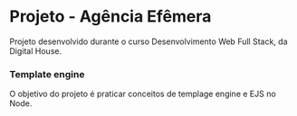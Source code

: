 # Projeto - Agência Efêmera

Projeto desenvolvido durante o curso Desenvolvimento Web Full Stack, da Digital House. 

### Template engine 

O objetivo do projeto é praticar conceitos de templage engine e EJS no Node. 

